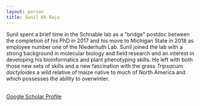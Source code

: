 ```yaml
---
layout: person
title: Sunil KK Raju
---
```


Sunil spent a brief time in the Schnable lab as a "bridge" postdoc between the completion of his PhD in 2017 and his move to Michigan State in 2018 as employee number one of the Niederhuth Lab. Sunil joined the lab with a strong background in molecular biology and field research and an interest in developing his bioinformatics and plant phenotyping skills. He left with both those new sets of skills and a new fascination with the grass *Tripsacum dactyloides* a wild relative of maize native to much of North America and which possesses the ability to overwinter.
<br><br>


[Google Scholar Profile](https://scholar.google.com/citations?user=WaH4uLwAAAAJ)
